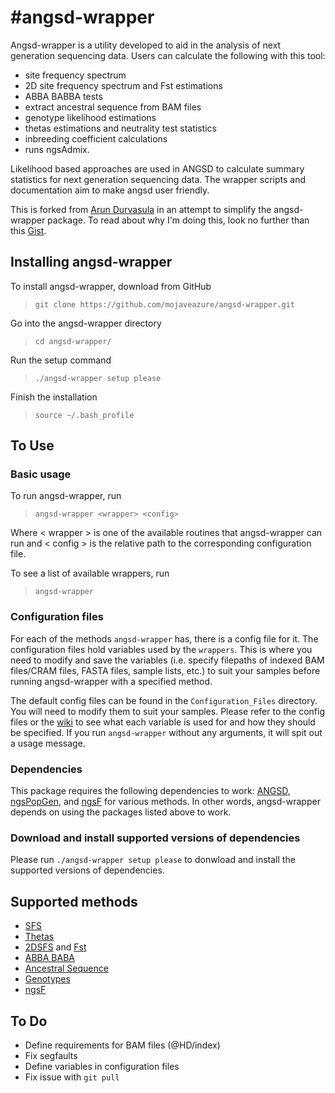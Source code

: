 #angsd-wrapper
=============


Angsd-wrapper is a utility developed to aid in the analysis of next generation sequencing data. Users can calculate the following with this tool:
- site frequency spectrum
- 2D site frequency spectrum and Fst estimations
- ABBA BABBA tests
- extract ancestral sequence from BAM files
- genotype likelihood estimations
- thetas estimations and neutrality test statistics
- inbreeding coefficient calculations
- runs ngsAdmix.

Likelihood based approaches are used in ANGSD to calculate summary statistics for next generation sequencing data. The wrapper scripts and documentation aim to make angsd user friendly.

This is forked from [Arun Durvasula](https://github.com/arundurvasula/angsd-wrapper) in an attempt to simplify the angsd-wrapper package. To read about why I'm doing this, look no further than this [Gist](https://gist.github.com/mojaveazure/ce8c41440805be16c09c).

## Installing angsd-wrapper

To install angsd-wrapper, download from GitHub

> `git clone https://github.com/mojaveazure/angsd-wrapper.git`

Go into the angsd-wrapper directory

> `cd angsd-wrapper/`

Run the setup command

> `./angsd-wrapper setup please`

Finish the installation

> `source ~/.bash_profile`

## To Use

### Basic usage

To run angsd-wrapper, run

> `angsd-wrapper <wrapper> <config>`

Where < wrapper > is one of the available routines that angsd-wrapper can run and < config > is the relative path to the corresponding configuration file.

To see a list of available wrappers, run

> `angsd-wrapper`

### Configuration files

For each of the methods `angsd-wrapper` has, there is a config file for it. The configuration files hold variables used by the `wrappers`. This is where you need to modify and save the variables (i.e. specify filepaths of indexed BAM files/CRAM files,  FASTA files, sample lists, etc.) to suit your samples before running angsd-wrapper with a specified method.

The default config files can be found in the `Configuration_Files` directory. You will need to modify them to suit your samples. Please refer to the config files or the [wiki](https://github.com/arundurvasula/angsd-wrapper/wiki) to see what each variable is used for and how they should be specified. If you run `angsd-wrapper` without any arguments, it will spit out a usage message.

### Dependencies
This package requires the following dependencies to work: [ANGSD](https://github.com/angsd/angsd), [ngsPopGen](https://github.com/mfumagalli/ngsPopGen), and [ngsF](https://github.com/fgvieira/ngsF) for various methods. In other words, angsd-wrapper depends on using the packages listed above to work.

### Download and install supported versions of dependencies
Please run `./angsd-wrapper setup please` to donwload and install the supported versions of dependencies.

## Supported methods

- [SFS](https://github.com/arundurvasula/angsd-wrapper/wiki/Site-Frequency-Spectrum)
- [Thetas](https://github.com/arundurvasula/angsd-wrapper/wiki/Thetas)
- [2DSFS](https://github.com/arundurvasula/angsd-wrapper/wiki/2D-Site-Frequency-Spectrum) and [Fst](https://github.com/arundurvasula/angsd-wrapper/wiki/ngsTools-FST)
- [ABBA BABA](https://github.com/arundurvasula/angsd-wrapper/wiki/ABBA-BABA)
- [Ancestral Sequence](https://github.com/mojaveazure/angsd-wrapper/blob/master/Wrappers/Ancestral_Sequence.sh)
- [Genotypes](https://github.com/mojaveazure/angsd-wrapper/blob/master/Wrappers/Genotypes.sh)
- [ngsF](https://github.com/fgvieira/ngsF)

## To Do

 - Define requirements for BAM files (@HD/index)
 - Fix segfaults
 - Define variables in configuration files
 - Fix issue with `git pull`

